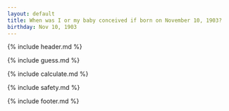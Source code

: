 ```yaml
---
layout: default
title: When was I or my baby conceived if born on November 10, 1903?
birthday: Nov 10, 1903
---
```


{% include header.md %}

{% include guess.md %}

{% include calculate.md %}

{% include safety.md %}

{% include footer.md %}



